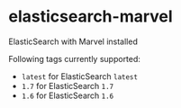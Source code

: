 # elasticsearch-marvel

ElasticSearch with Marvel installed

Following tags currently supported:
 - `latest` for ElasticSearch `latest`
 - `1.7` for ElasticSearch `1.7`
 - `1.6` for ElasticSearch `1.6`
